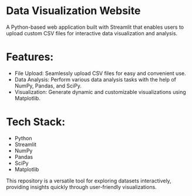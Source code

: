 # Data Visualization Website
 A Python-based web application built with Streamlit that enables users to upload custom CSV files for interactive data visualization and analysis.

# Features:
- File Upload: Seamlessly upload CSV files for easy and convenient use.
- Data Analysis: Perform various data analysis tasks with the help of NumPy, Pandas, and SciPy.
- Visualization: Generate dynamic and customizable visualizations using Matplotlib.

# Tech Stack:
- Python
- Streamlit
- NumPy
- Pandas
- SciPy
- Matplotlib

This repository is a versatile tool for exploring datasets interactively, providing insights quickly through user-friendly visualizations.
